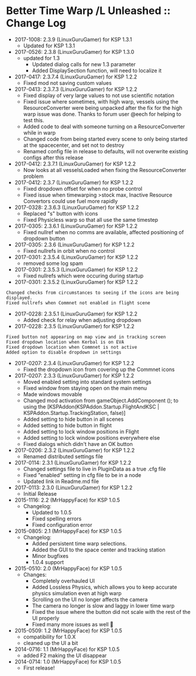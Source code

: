 # Better Time Warp /L Unleashed :: Change Log

* 2017-1008: 2.3.9 (LinuxGuruGamer) for KSP 1.3.1
	+ Updated for KSP 1.3.1
* 2017-0526: 2.3.8 (LinuxGuruGamer) for KSP 1.3.0
	+ updated for 1.3
		- Updated dialog calls for new 1.3 parameter
		- Added DisplaySection function, will need to localize it
* 2017-0417: 2.3.7.4 (LinuxGuruGamer) for KSP 1.2.2
	+ Fixed mod not saving custom values
* 2017-0413: 2.3.7.3 (LinuxGuruGamer) for KSP 1.2.2
	+ Fixed display of very large values to not use scientific notation
	+ Fixed issue where sometimes, with high warp, vessels using the ResourceConverter were being unpacked after the fix for the high warp issue was done.  Thanks to forum user @eech for helping to test this.
	+ Added code to deal with someone turning on a ResourceConverter while in warp
	+ Changed code from being started every scene to only being started at the spacecenter, and set not to destroy
	+ Renamed config file in release to defaults, will not overwrite existing configs after this release
* 2017-0412: 2.3.7.1 (LinuxGuruGamer) for KSP 1.2.2
	+ Now looks at all vesselsLoaded when fixing the ResourceConverter problem
* 2017-0412: 2.3.7 (LinuxGuruGamer) for KSP 1.2.2
	+ Fixed dropdown offset for when no probe control
	+ Fixed issue when timewarping >stock max, Inactive Resource Convertors could use fuel more rapidly
* 2017-0328: 2.3.6.3 (LinuxGuruGamer) for KSP 1.2.2
	+ Replaced "s" button with icons
	+ Fixed Physicless warp so that all use the same timestep
* 2017-0305: 2.3.6.1 (LinuxGuruGamer) for KSP 1.2.2
	+ Fixed nullref when no comms are available, affected positioning of dropdown button
* 2017-0305: 2.3.6 (LinuxGuruGamer) for KSP 1.2.2
	+ Fixed nullrefs in orbit when no control
* 2017-0301: 2.3.5.4 (LinuxGuruGamer) for KSP 1.2.2
	+ removed some log spam
* 2017-0301: 2.3.5.3 (LinuxGuruGamer) for KSP 1.2.2
	+ Fixed nullrefs which were occuring during startup
* 2017-0301: 2.3.5.2 (LinuxGuruGamer) for KSP 1.2.2
```
Changed checks from circumstances to seeing if the icons are being displayed.
Fixed nullrefs when Commnet not enabled in flight scene
```
* 2017-0228: 2.3.5.1 (LinuxGuruGamer) for KSP 1.2.2
	+ Added check for relay when adjusting dropdown
* 2017-0228: 2.3.5 (LinuxGuruGamer) for KSP 1.2.2
```
Fixed button not appearing on map view and in tracking screen
Fixed dropdown location when Kerbal is on EVA
Fixed dropdown location when Commnet is not active
Added option to disable dropdown in settings
```
* 2017-0207: 2.3.4 (LinuxGuruGamer) for KSP 1.2.2
	+ Fixed the dropdown icon from covering up the Commnet icons
* 2017-0207: 2.3.3 (LinuxGuruGamer) for KSP 1.2.2
	+ Moved enabled setting into standard system settings
	+ Fixed window from staying open on the main menu
	+ Made windows movable
	+ Changed mod activation from gameObject.AddComponent<BetterTimeWarp> (); to using the   [KSPAddon(KSPAddon.Startup.FlightAndKSC | KSPAddon.Startup.TrackingStation, false)]
	+ Added setting to hide button in all scenes
	+ Added setting to hide button in flight
	+ Added setting to  lock window positions in Flight
	+ Added setting to lock window positions everywhere else
	+ Fixed dialogs which didn't have an OK button
* 2017-0206: 2.3.2 (LinuxGuruGamer) for KSP 1.2.2
	+ Renamed distributed settings file
* 2017-0114: 2.3.1 (LinuxGuruGamer) for KSP 1.2.2
	+ Changed settings file to live in PluginData as a true .cfg file
	+ Fixed "enabled" setting in cfg file to be in a node
	+ Updated link in Readme.md file
* 2017-0113: 2.3.0 (LinuxGuruGamer) for KSP 1.2.2
	+ Initial Release
* 2015-1116: 2.2 (MrHappyFace) for KSP 1.0.5
	+ Changelog:
		- Updated to 1.0.5
		- Fixed spelling errors
		- Fixed configuration error
* 2015-0805: 2.1 (MrHappyFace) for KSP 1.0.5
	+ Changelog:
		- Added persistent time warp selections.
		- Added the GUI to the space center and tracking station
		- Minor bugfixes
		- 1.0.4 support
* 2015-0510: 2.0 (MrHappyFace) for KSP 1.0.5
	+ Changes:
		- Completely overhauled UI
		- Added Lossless Physics, which allows you to keep accurate physics simulation even at high warp
		- Scrolling on the UI no longer affects the camera
		- The camera no longer is slow and laggy in lower time warp
		- Fixed the issue where the button did not scale with the rest of the UI properly
		- Fixed many more issues as well :octopus:
* 2015-0509: 1.2 (MrHappyFace) for KSP 1.0.5
	+ compatibility for 1.0.X
	+ cleaned up the UI a bit
* 2014-0716: 1.1 (MrHappyFace) for KSP 1.0.5
	+ added F2 making the UI disappear
* 2014-0714: 1.0 (MrHappyFace) for KSP 1.0.5
	+ First release!
